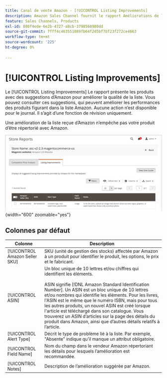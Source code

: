 ```yaml
---
title: Canal de vente Amazon - [!UICONTROL Listing Improvements]
description: Amazon Sales Channel fournit le rapport Améliorations de la liste pour vous donner des suggestions pour améliorer la qualité des listes Amazon.
feature: Sales Channels, Products
exl-id: 880f4ede-6e2b-4727-a8cb-3798568980dd
source-git-commit: 7fff4c463551089fb64f2d5bf7bf23f272ce4663
workflow-type: tm+mt
source-wordcount: '225'
ht-degree: 0%

---
```


# [!UICONTROL Listing Improvements]

Le [!UICONTROL Listing Improvements] Le rapport présente les produits avec des suggestions d’Amazon pour améliorer la qualité de la liste. Vous pouvez consulter ces suggestions, qui peuvent améliorer les performances des produits figurant dans la liste Amazon. Aucune action n’est disponible pour le journal. Il s’agit d’une fonction de révision uniquement.

Une amélioration de la liste reçue d’Amazon n’empêche pas votre produit d’être répertorié avec Amazon.

![Améliorations de la liste](assets/amazon-listing-improvements.png){width="600" zoomable="yes"}

## Colonnes par défaut

| Colonne | Description |
|--------------------------------|------------------------------------------------------------------------------------------------------------------------------------------------------------------------------------------------------------------------------------------------------------------------------------------------------------------------------------------------------------------------------------------------------------------------------------------------------------------------------------------|
| [!UICONTROL Amazon Seller SKU] | SKU (unité de gestion des stocks) affectée par Amazon à un produit pour identifier le produit, les options, le prix et le fabricant. |
| [!UICONTROL ASIN] | Un bloc unique de 10 lettres et/ou chiffres qui identifient les éléments.<br><br>ASIN signifie [!DNL Amazon Standard Identification Number]. Un ASIN est un bloc unique de 10 lettres et/ou nombres qui identifie les éléments. Pour les livres, l&#39;ASIN est le même que le numéro ISBN, mais pour tous les autres produits, un nouvel ASIN est créé lorsque l&#39;article est téléchargé dans son catalogue. Vous trouverez un ASIN d’articles sur la page des détails du produit dans Amazon, ainsi que d’autres détails relatifs à l’article. |
| [!UICONTROL Alert Type] | Décrit le type de problème lié à la liste. Par exemple, &quot;Absente&quot; indique qu’il manque un attribut obligatoire. |
| [!UICONTROL Field Name] | Nom du champ dans le vendeur Amazon répertoriant les détails pour lesquels l’amélioration est recommandée. |
| [!UICONTROL Notes] | Description de l’amélioration suggérée par Amazon. |
